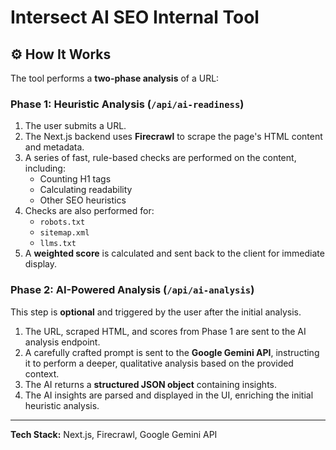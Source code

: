 # Intersect AI SEO Internal Tool

## ⚙️ How It Works

The tool performs a **two-phase analysis** of a URL:

### Phase 1: Heuristic Analysis (`/api/ai-readiness`)
1. The user submits a URL.
2. The Next.js backend uses **Firecrawl** to scrape the page's HTML content and metadata.
3. A series of fast, rule-based checks are performed on the content, including:
   - Counting H1 tags
   - Calculating readability
   - Other SEO heuristics
4. Checks are also performed for:
   - `robots.txt`
   - `sitemap.xml`
   - `llms.txt`
5. A **weighted score** is calculated and sent back to the client for immediate display.

### Phase 2: AI-Powered Analysis (`/api/ai-analysis`)
This step is **optional** and triggered by the user after the initial analysis.

1. The URL, scraped HTML, and scores from Phase 1 are sent to the AI analysis endpoint.
2. A carefully crafted prompt is sent to the **Google Gemini API**, instructing it to perform a deeper, qualitative analysis based on the provided context.
3. The AI returns a **structured JSON object** containing insights.
4. The AI insights are parsed and displayed in the UI, enriching the initial heuristic analysis.

---

**Tech Stack:** Next.js, Firecrawl, Google Gemini API
